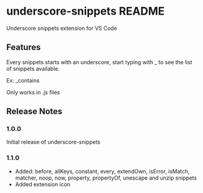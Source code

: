 # underscore-snippets README

Underscore snippets extension for VS Code

## Features

Every snippets starts with an underscore, start typing with _ to see the list of snippets available.

Ex: _contains

Only works in .js files

## Release Notes

### 1.0.0

Initial release of underscore-snippets

### 1.1.0

- Added: before, allKeys, constant, every, extendOwn, isError, isMatch, matcher, noop, now, property, propertyOf, unescape and unzip snippets
- Added extension icon

